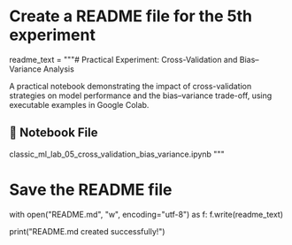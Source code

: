# Create a README file for the 5th experiment
readme_text = """# Practical Experiment: Cross-Validation and Bias–Variance Analysis

A practical notebook demonstrating the impact of cross-validation strategies 
on model performance and the bias–variance trade-off, 
using executable examples in Google Colab.

## 📄 Notebook File
classic_ml_lab_05_cross_validation_bias_variance.ipynb
"""

# Save the README file
with open("README.md", "w", encoding="utf-8") as f:
    f.write(readme_text)

print("README.md created successfully!")
